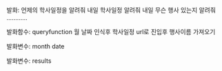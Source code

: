 발화: 언제의 학사일정을 알려줘
내일 학사일정 알려줘
내일 무슨 행사 있는지 알려줘
............

발화함수:
queryfunction
월 날짜 인식후 학사일정 url로 진입후 행사이름 가져오기

발화변수:
month
date

발화변수:
results
